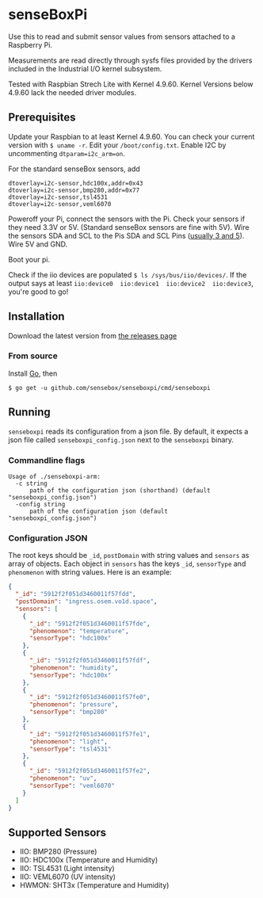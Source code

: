 # senseBoxPi

Use this to read and submit sensor values from sensors attached to a Raspberry Pi.

Measurements are read directly through sysfs files provided by the drivers included in the Industrial I/O kernel subsystem.

Tested with Raspbian Strech Lite with Kernel 4.9.60. Kernel Versions below 4.9.60 lack the needed driver modules.

## Prerequisites
Update your Raspbian to at least Kernel 4.9.60. You can check your current version with `$ uname -r`.
Edit your `/boot/config.txt`. Enable I2C by uncommenting `dtparam=i2c_arm=on`.


For the standard senseBox sensors, add
```
dtoverlay=i2c-sensor,hdc100x,addr=0x43
dtoverlay=i2c-sensor,bmp280,addr=0x77
dtoverlay=i2c-sensor,tsl4531
dtoverlay=i2c-sensor,veml6070
```

Poweroff your Pi, connect the sensors with the Pi. Check your sensors if they need 3.3V or 5V. (Standard senseBox sensors are fine with 5V). Wire the sensors SDA and SCL to the Pis SDA and SCL Pins ([usually 3 and 5](https://pinout.xyz/pinout/i2c#)). Wire 5V and GND.

Boot your pi.

Check if the iio devices are populated `$ ls /sys/bus/iio/devices/`. If the output says at least `iio:device0  iio:device1  iio:device2  iio:device3`, you're good to go!

## Installation

Download the latest version from [the releases page](https://github.com/sensebox/senseboxpi/releases)

### From source

Install [Go](https://golang.org/doc/install), then

 `$ go get -u github.com/sensebox/senseboxpi/cmd/senseboxpi`

## Running

`senseboxpi` reads its configuration from a json file. By default, it expects a json file called `senseboxpi_config.json` next to the `senseboxpi` binary.

### Commandline flags
```
Usage of ./senseboxpi-arm:
  -c string
      path of the configuration json (shorthand) (default "senseboxpi_config.json")
  -config string
      path of the configuration json (default "senseboxpi_config.json")
```

### Configuration JSON
The root keys should be `_id`, `postDomain` with string values and `sensors` as array of objects. Each object in `sensors` has the keys `_id`, `sensorType` and `phenomenon` with string values.
Here is an example:
```json
{
  "_id": "5912f2f051d3460011f57fdd",
  "postDomain": "ingress.osem.vo1d.space",
  "sensors": [
    {
      "_id": "5912f2f051d3460011f57fde",
      "phenomenon": "temperature",
      "sensorType": "hdc100x"
    },
    {
      "_id": "5912f2f051d3460011f57fdf",
      "phenomenon": "humidity",
      "sensorType": "hdc100x"
    },
    {
      "_id": "5912f2f051d3460011f57fe0",
      "phenomenon": "pressure",
      "sensorType": "bmp280"
    },
    {
      "_id": "5912f2f051d3460011f57fe1",
      "phenomenon": "light",
      "sensorType": "tsl4531"
    },
    {
      "_id": "5912f2f051d3460011f57fe2",
      "phenomenon": "uv",
      "sensorType": "veml6070"
    }
  ]
}
```

## Supported Sensors
- IIO: BMP280 (Pressure)
- IIO: HDC100x (Temperature and Humidity)
- IIO: TSL4531 (Light intensity)
- IIO: VEML6070 (UV intensity)
- HWMON: SHT3x (Temperature and Humidity)

